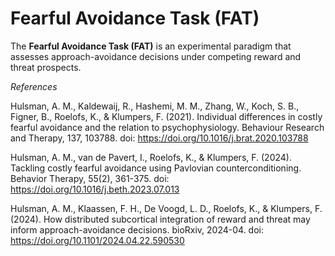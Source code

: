 # Fearful Avoidance Task (FAT)
The **Fearful Avoidance Task (FAT)** is an experimental paradigm that assesses approach-avoidance decisions under competing reward and threat prospects. 


*References*

Hulsman, A. M., Kaldewaij, R., Hashemi, M. M., Zhang, W., Koch, S. B., Figner, B., Roelofs, K., & Klumpers, F. (2021). Individual differences in costly fearful avoidance and the relation to psychophysiology. Behaviour Research and Therapy, 137, 103788. doi: https://doi.org/10.1016/j.brat.2020.103788

Hulsman, A. M., van de Pavert, I., Roelofs, K., & Klumpers, F. (2024). Tackling costly fearful avoidance using Pavlovian counterconditioning. Behavior Therapy, 55(2), 361-375. doi: https://doi.org/10.1016/j.beth.2023.07.013

Hulsman, A. M., Klaassen, F. H., De Voogd, L. D., Roelofs, K., & Klumpers, F. (2024). How distributed subcortical integration of reward and threat may inform approach-avoidance decisions. bioRxiv, 2024-04. doi: https://doi.org/10.1101/2024.04.22.590530

